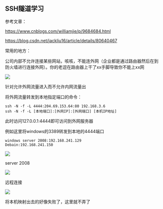## SSH隧道学习 ##

参考文章：

https://www.cnblogs.com/williamjie/p/9684684.html

https://blog.csdn.net/jackliu16/article/details/80640467



常用的地方：

公司内部不允许连接某些网站，咳咳，不能连外网（企业都是通过路由器然后在到防火墙进行连接外网）。你的老逗在路由器上干了xx手脚导致你不能上xx网

![](https://s2.ax1x.com/2019/08/26/mRjAbV.png)



针对允许外网流量进入而不允许内网流量出

将外网流量转发到本地指定端口的命令：

```
ssh -N -f -L 4444:204.69.153.64:80 192.168.3.6
ssh -N -f -L [本地端口]:[外网IP]:[外网端口] [本机IP地址]
```

此时访问127.0.0.1:4444即可访问到外网服务器



例如这里将windows的3389转发到本地的4444端口

```
windows server 2008:192.168.241.129
Debain:192.168.241.150
```

![](https://s2.ax1x.com/2019/08/26/mRvpdK.png)



server 2008

![](https://s2.ax1x.com/2019/08/26/mRvuo8.png)



远程连接

![](https://s2.ax1x.com/2019/08/26/mRvyO1.md.png)



将本机映射出去的好像失败了，这里就不弄了